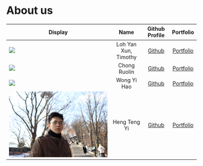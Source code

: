 # About us

Display | Name | Github Profile | Portfolio 
--------|:----:|:--------------:|:---------:
![](https://via.placeholder.com/100.png?text=Photo) | Loh Yan Xun, Timothy | [Github](https://github.com/timothyloh0523/) | [Portfolio](timothyloh0523)
![](https://via.placeholder.com/100.png?text=Photo) | Chong Ruolin | [Github](https://github.com/CRL006) | [Portfolio](CRL006)
![](https://via.placeholder.com/100.png?text=Photo) | Wong Yi Hao | [Github](https://github.com/wongyihao0506) | [Portfolio](wongyihao0506)
![](./img/hty2003.JPG) | Heng Teng Yi | [Github](https://github.com/HTY2003) | [Portfolio](hty2003)

